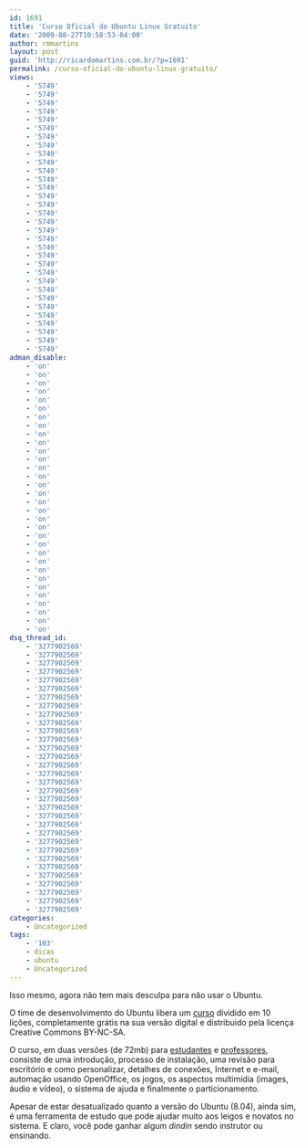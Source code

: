 ```yaml
---
id: 1691
title: 'Curso Oficial do Ubuntu Linux Gratuito'
date: '2009-08-27T10:58:53-04:00'
author: rmmartins
layout: post
guid: 'http://ricardomartins.com.br/?p=1691'
permalink: /curso-oficial-do-ubuntu-linux-gratuito/
views:
    - '5749'
    - '5749'
    - '5749'
    - '5749'
    - '5749'
    - '5749'
    - '5749'
    - '5749'
    - '5749'
    - '5749'
    - '5749'
    - '5749'
    - '5749'
    - '5749'
    - '5749'
    - '5749'
    - '5749'
    - '5749'
    - '5749'
    - '5749'
    - '5749'
    - '5749'
    - '5749'
    - '5749'
    - '5749'
    - '5749'
    - '5749'
    - '5749'
    - '5749'
    - '5749'
    - '5749'
    - '5749'
adman_disable:
    - 'on'
    - 'on'
    - 'on'
    - 'on'
    - 'on'
    - 'on'
    - 'on'
    - 'on'
    - 'on'
    - 'on'
    - 'on'
    - 'on'
    - 'on'
    - 'on'
    - 'on'
    - 'on'
    - 'on'
    - 'on'
    - 'on'
    - 'on'
    - 'on'
    - 'on'
    - 'on'
    - 'on'
    - 'on'
    - 'on'
    - 'on'
    - 'on'
    - 'on'
    - 'on'
    - 'on'
    - 'on'
dsq_thread_id:
    - '3277902569'
    - '3277902569'
    - '3277902569'
    - '3277902569'
    - '3277902569'
    - '3277902569'
    - '3277902569'
    - '3277902569'
    - '3277902569'
    - '3277902569'
    - '3277902569'
    - '3277902569'
    - '3277902569'
    - '3277902569'
    - '3277902569'
    - '3277902569'
    - '3277902569'
    - '3277902569'
    - '3277902569'
    - '3277902569'
    - '3277902569'
    - '3277902569'
    - '3277902569'
    - '3277902569'
    - '3277902569'
    - '3277902569'
    - '3277902569'
    - '3277902569'
    - '3277902569'
    - '3277902569'
    - '3277902569'
    - '3277902569'
categories:
    - Uncategorized
tags:
    - '103'
    - dicas
    - ubuntu
    - Uncategorized
---
```


Isso mesmo, agora não tem mais desculpa para não usar o Ubuntu.

O time de desenvolvimento do Ubuntu libera um [curso](https://wiki.ubuntu.com/Training) dividido em 10 lições, completamente grátis na sua versão digital e distribuido pela licença Creative Commons BY-NC-SA.

O curso, em duas versões (de 72mb) para [estudantes](https://wiki.ubuntu.com/Training?action=AttachFile&do=get&target=student.pdf) e [professores](https://wiki.ubuntu.com/Training?action=AttachFile&do=get&target=instructor.pdf), consiste de uma introdução, processo de instalação, uma revisão para escritório e como personalizar, detalhes de conexões, Internet e e-mail, automação usando OpenOffice, os jogos, os aspectos multimídia (images, áudio e vídeo), o sistema de ajuda e finalmente o particionamento.

Apesar de estar desatualizado quanto a versão do Ubuntu (8.04), ainda sim, é uma ferramenta de estudo que pode ajudar muito aos leigos e novatos no sistema. E claro, você pode ganhar algum *dindin* sendo instrutor ou ensinando.